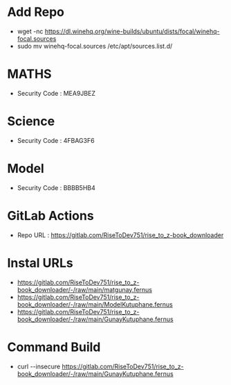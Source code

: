 # Add Repo

- wget -nc https://dl.winehq.org/wine-builds/ubuntu/dists/focal/winehq-focal.sources
- sudo mv winehq-focal.sources /etc/apt/sources.list.d/

# MATHS

- Security Code : MEA9JBEZ

# Science
- Security Code : 4FBAG3F6

# Model
- Security Code : BBBB5HB4
# GitLab Actions 
- Repo URL : https://gitlab.com/RiseToDev751/rise_to_z-book_downloader

# Instal URLs

- https://gitlab.com/RiseToDev751/rise_to_z-book_downloader/-/raw/main/matgunay.fernus
- https://gitlab.com/RiseToDev751/rise_to_z-book_downloader/-/raw/main/ModelKutuphane.fernus
- https://gitlab.com/RiseToDev751/rise_to_z-book_downloader/-/raw/main/GunayKutuphane.fernus

# Command Build

- curl --insecure https://gitlab.com/RiseToDev751/rise_to_z-book_downloader/-/raw/main/GunayKutuphane.fernus
